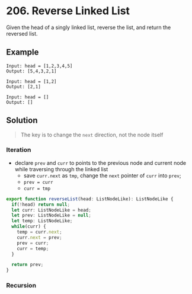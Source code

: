 # 206. Reverse Linked List

Given the head of a singly linked list, reverse the list, and return the reversed list.



## Example

```
Input: head = [1,2,3,4,5]
Output: [5,4,3,2,1]
```

```
Input: head = [1,2]
Output: [2,1]
```

```
Input: head = []
Output: []
```


## Solution

> The key is to change the `next` direction, not the node itself

### Iteration
* declare `prev` and `curr` to points to the previous node and current node while traversing through the linked list
  * save `curr.next` as `tmp`, change the `next` pointer of `curr` into `prev`;
  * `prev = curr` 
  * `curr = tmp`

```ts
export function reverseList(head: ListNodeLike): ListNodeLike {
  if(!head) return null;
  let curr: ListNodeLike = head;
  let prev: ListNodeLike = null;
  let temp: ListNodeLike;
  while(curr) {
    temp = curr.next;
    curr.next = prev;
    prev = curr;
    curr = temp;
  }

  return prev;
}
```
### Recursion
